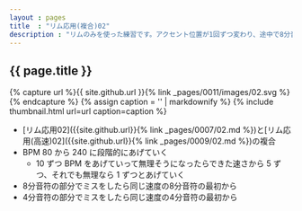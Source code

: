 ```yaml
---
layout : pages
title  : "リム応用(複合)02"
description : "リムのみを使った練習です。アクセント位置が1回ずつ変わり、途中で8分音符に変わります。"
---
```


## {{ page.title }}

{% capture url %}{{ site.github.url }}{% link _pages/0011/images/02.svg %}{% endcapture %}
{% assign caption = '' | markdownify %}
{% include thumbnail.html url=url caption=caption %}

* [リム応用02]({{site.github.url}}{% link _pages/0007/02.md %})と[リム応用(高速)02]({{site.github.url}}{% link _pages/0009/02.md %})の複合
* BPM 80 から 240 に段階的にあげていく
  * 10 ずつ BPM をあげていって無理そうになったらできた速さから 5 ずつ、それでも無理なら 1 ずつとあげていく
* 8分音符の部分でミスをしたら同じ速度の8分音符の最初から
* 4分音符の部分でミスをしたら同じ速度の4分音符の最初から